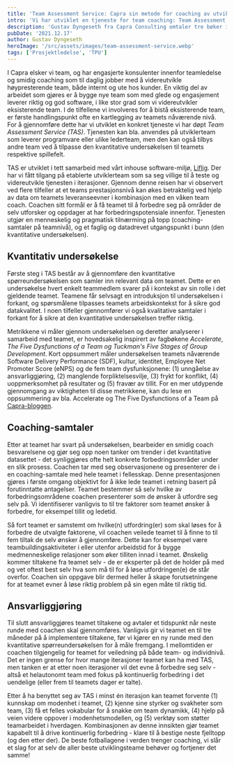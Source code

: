 ```yaml
---
title: 'Team Assessment Service: Capra sin metode for coaching av utviklingsteam'
intro: 'Vi har utviklet en tjeneste for team coaching: Team Assessment Service (TAS). Dette er et verktøy våre smidig-coacher anvender for å akselerere kapabilitetene til et team, slik at teamet raskere oppnår en optimal tilstand hvor det kan forbedre seg selv kontinuerlig ut sin levetid.'
description: 'Gustav Dyngeseth fra Capra Consulting omtaler tre bøker innen TPU. Les dem her >>'
pubDate: '2021.12.17'
author: Gustav Dyngeseth
heroImage: '/src/assets/images/team-assessment-service.webp'
tags: ['Prosjektledelse', 'TPU']
---
```


I Capra elsker vi team, og har engasjerte konsulenter innenfor teamledelse og smidig coaching som til daglig jobber med å videreutvikle høypresterende team, både internt og ute hos kunder. En viktig del av arbeidet som gjøres er å bygge nye team som med glede og engasjement leverer riktig og god software, i like stor grad som vi videreutvikler eksisterende team. I de tilfellene vi involveres for å bistå eksisterende team, er første handlingspunkt ofte en kartlegging av teamets nåværende nivå. For å gjennomføre dette har vi utviklet en konkret tjeneste vi har døpt *Team Assessment Service (TAS)*. Tjenesten kan bla. anvendes på utviklerteam som leverer programvare eller ulike lederteam, men den kan også tilbys andre team ved å tilpasse den kvantitative undersøkelsen til teamets respektive spillefelt.

TAS er utviklet i tett samarbeid med vårt inhouse software-miljø, [Liflig](https://www.liflig.no/). Der har vi fått tilgang på etablerte utviklerteam som sa seg villige til å teste og videreutvikle tjenesten i iterasjoner. Gjennom denne reisen har vi observert ved flere tilfeller at et teams prestasjonsnivå kan økes betraktelig ved hjelp av data om teamets leveranseevner i kombinasjon med en våken team coach. Coachen sitt formål er å få teamet til å forbedre seg på områder de selv utforsker og oppdager at har forbedringspotensiale innenfor. Tjenesten utgjør en menneskelig og pragmatisk tilnærming på topp (coaching-samtaler på teamnivå), og et faglig og datadrevet utgangspunkt i bunn (den kvantitative undersøkelsen).

## Kvantitativ undersøkelse

Første steg i TAS består av å gjennomføre den kvantitative spørreundersøkelsen som samler inn relevant data om teamet. Dette er en undersøkelse hvert enkelt teammedlem svarer på i kontekst av sin rolle i det gjeldende teamet. Teamene får selvsagt en introduksjon til undersøkelsen i forkant, og spørsmålene tilpasses teamets arbeidskontekst for å sikre god datakvalitet. I noen tilfeller gjennomfører vi også kvalitative samtaler i forkant for å sikre at den kvantitative undersøkelsen treffer riktig.

Metrikkene vi måler gjennom undersøkelsen og deretter analyserer i samarbeid med teamet, er hovedsakelig inspirert av fagbøkene *Accelerate*, *The Five Dysfunctions of a Team og Tuckman's Five Stages of Group Development*. Kort oppsummert måler undersøkelsen teamets nåværende Software Delivery Performance (SDF), kultur, identitet, Employee Net Promoter Score (eNPS) og de fem team dysfunksjonene: (1) unngåelse av ansvarliggjøring, (2) manglende forpliktelsesvilje, (3) frykt for konflikt, (4) uoppmerksomhet på resultater og (5) fravær av tillit. For en mer utdypende gjennomgang av viktigheten til disse metrikkene, kan du lese en oppsummering av bla. Accelerate og The Five Dysfunctions of a Team på [Capra-bloggen](/bokanmeldelse-tre-boker-innen-team-prosjekt-og-utviklingsledelse).

## Coaching-samtaler

Etter at teamet har svart på undersøkelsen, bearbeider en smidig coach besvarelsene og gjør seg opp noen tanker om trender i det kvantitative datasettet - det synliggjøres ofte helt konkrete forbedringsområder under en slik prosess. Coachen tar med seg observasjonene og presenterer de i en coaching-samtale med hele teamet i fellesskap. Denne presentasjonen gjøres i første omgang objektivt for å ikke lede teamet i retning basert på forutinntatte antagelser. Teamet bestemmer så selv hvilke av forbedringsområdene coachen presenterer som de ønsker å utfordre seg selv på. Vi identifiserer vanligvis to til tre faktorer som teamet ønsker å forbedre, for eksempel tillit og ledetid.

Så fort teamet er samstemt om hvilke(n) utfordring(er) som skal løses for å forbedre de utvalgte faktorene, vil coachen veilede teamet til å finne to til fem tiltak de selv ønsker å gjennomføre. Dette kan for eksempel være teambuildingsaktiviteter i eller utenfor arbeidstid for å bygge medmenneskelige relasjoner som øker tilliten innad i teamet. Ønskelig kommer tiltakene fra teamet selv - de er eksperter på det de holder på med og vet oftest best selv hva som må til for å løse utfordringen(e) de står overfor. Coachen sin oppgave blir dermed heller å skape forutsetningene for at teamet evner å løse riktig problem på sin egen måte til riktig tid.

## Ansvarliggjøring

Til slutt ansvarliggjøres teamet tiltakene og avtaler et tidspunkt når neste runde med coachen skal gjennomføres. Vanligvis gir vi teamet en til tre måneder på å implementere tiltakene, før vi kjører en ny runde med den kvantitative spørreundersøkelsen for å måle fremgang. I mellomtiden er coachen tilgjengelig for teamet for veiledning på både team- og individnivå. Det er ingen grense for hvor mange iterasjoner teamet kan ha med TAS, men tanken er at etter noen iterasjoner vil det evne å forbedre seg selv - altså et helautonomt team med fokus på kontinuerlig forbedring i det uendelige (eller frem til teamets dager er talte).

Etter å ha benyttet seg av TAS i minst én iterasjon kan teamet forvente (1) kunnskap om modenhet i teamet, (2) kjenne sine styrker og svakheter som team, (3) få et felles vokabular for å snakke om team dynamikk, (4) hjelp på veien videre oppover i modenhetsmodellen, og (5) verktøy som støtter teamarbeidet i hverdagen. Kombinasjonen av denne innsikten gjør teamet kapabelt til å drive kontinuerlig forbedring - klare til å bestige neste fjelltopp (og den etter der). De beste fotballagene i verden trenger coaching, vi slår et slag for at selv de aller beste utviklingsteame behøver og fortjener det samme!